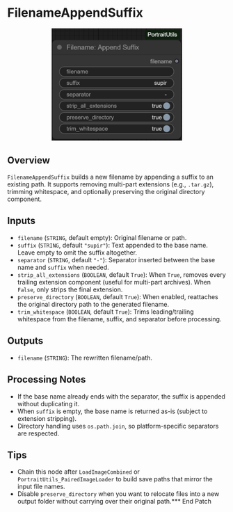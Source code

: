 # FilenameAppendSuffix
<div align="center"><img src="screenshots/filename_append_suffix.png" alt="Screenshot" width="300" /></div>


## Overview
`FilenameAppendSuffix` builds a new filename by appending a suffix to an existing path. It supports removing multi-part extensions (e.g., `.tar.gz`), trimming whitespace, and optionally preserving the original directory component.

## Inputs
- `filename` (`STRING`, default empty): Original filename or path.
- `suffix` (`STRING`, default `"supir"`): Text appended to the base name. Leave empty to omit the suffix altogether.
- `separator` (`STRING`, default `"-"`): Separator inserted between the base name and `suffix` when needed.
- `strip_all_extensions` (`BOOLEAN`, default `True`): When `True`, removes every trailing extension component (useful for multi-part archives). When `False`, only strips the final extension.
- `preserve_directory` (`BOOLEAN`, default `True`): When enabled, reattaches the original directory path to the generated filename.
- `trim_whitespace` (`BOOLEAN`, default `True`): Trims leading/trailing whitespace from the filename, suffix, and separator before processing.

## Outputs
- `filename` (`STRING`): The rewritten filename/path.

## Processing Notes
- If the base name already ends with the separator, the suffix is appended without duplicating it.
- When `suffix` is empty, the base name is returned as-is (subject to extension stripping).
- Directory handling uses `os.path.join`, so platform-specific separators are respected.

## Tips
- Chain this node after `LoadImageCombined` or `PortraitUtils_PairedImageLoader` to build save paths that mirror the input file names.
- Disable `preserve_directory` when you want to relocate files into a new output folder without carrying over their original path.*** End Patch
